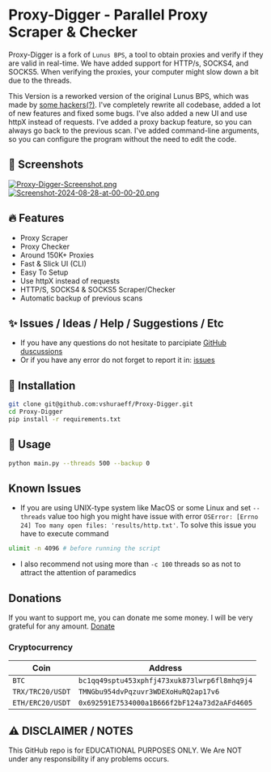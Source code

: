 # Proxy-Digger - Parallel Proxy Scraper & Checker
Proxy-Digger is a fork of `Lunus BPS`, a tool to obtain proxies and verify if they are valid in real-time. We have added support for HTTP/s, SOCKS4, and SOCKS5. When verifying the proxies, your computer might slow down a bit due to the threads.

This Version is a reworked version of the original Lunus BPS, which was made by [some hackers(?)](https://github.com/H4cK3dR4Du/LunusBPS).
I've completely rewrite all codebase, added a lot of new features and fixed some bugs.
I've also added a new UI and use httpX instead of requests.
I've added a proxy backup feature, so you can always go back to the previous scan.
I've added command-line arguments, so you can configure the program without the need to edit the code.

## 📸 Screenshots
[![Proxy-Digger-Screenshot.png](https://i.postimg.cc/66fyRtbh/Proxy-Digger-Screenshot.png)](https://postimg.cc/MXX6J2Sc)
[![Screenshot-2024-08-28-at-00-00-20.png](https://i.postimg.cc/mgvbJ56D/Screenshot-2024-08-28-at-00-00-20.png)](https://postimg.cc/21xRB2YR)

## 🔥 Features
- Proxy Scraper
- Proxy Checker
- Around 150K+ Proxies
- Fast & Slick UI (CLI)
- Easy To Setup
- Use httpX instead of requests
- HTTP/S, SOCKS4 & SOCKS5 Scraper/Checker
- Automatic backup of previous scans

## ✨ Issues / Ideas / Help / Suggestions / Etc
- If you have any questions do not hesitate to parcipiate [GitHub duscussions](https://github.com/vshuraeff/LunusBPS-reworked/discussions)
- Or if you have any error do not forget to report it in: [issues](https://github.com/vshuraeff/LunusBPS-reworked/issues/new)

## 🚀 Installation
```bash
git clone git@github.com:vshuraeff/Proxy-Digger.git
cd Proxy-Digger
pip install -r requirements.txt
```

## 📝 Usage
```bash
python main.py --threads 500 --backup 0
```

## Known Issues
- If you are using UNIX-type system like MacOS or some Linux and set `--threads` value too high you might have issue with error `OSError: [Errno 24] Too many open files: 'results/http.txt'`. To solve this issue you have to execute command
```bash
ulimit -n 4096 # before running the script
```
- I also recommend not using more than `-c 100` threads so as not to attract the attention of paramedics

## Donations
If you want to support me, you can donate me some money. I will be very grateful for any amount. [Donate](https://www.buymeacoffee.com/vshuraeff)
### Cryptocurrency

| Coin | Address |
| --- | --- |
| `BTC` |`bc1qq49sptu453xphfj473xuk873lwrp6fl8mhq9j4` |
| `TRX/TRC20/USDT` | `TMNGbu954dvPqzuvr3WDEXoHuRQ2ap17v6` |
| `ETH/ERC20/USDT` | `0x692591E7534000a1B666f2bF124a73d2aAFd4605` |

## ⚠️ DISCLAIMER / NOTES
This GitHub repo is for EDUCATIONAL PURPOSES ONLY. We Are NOT under any responsibility if any problems occurs.
